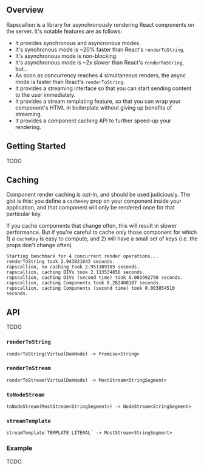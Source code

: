 ## Overview

Rapscallion is a library for asynchronously rendering React components on the server.  It's notable features are as follows:

- It provides synchronous and asyncronous modes.
- It's synchronous mode is ~20% faster than React's `renderToString`.
- It's asynchronous mode is non-blocking.
- It's asynchronous mode is ~2x slower than React's `renderToString`, but...
- As soon as concurrency reaches 4 simultaneous renders, the async mode is faster than React's `renderToString`.
- It provides a streaming interface so that you can start sending content to the user immediately.
- It provides a stream templating feature, so that you can wrap your component's HTML in boilerplate without giving up benefits of streaming.
- It provides a component caching API to further speed-up your rendering.

## Getting Started

TODO

## Caching

Component render caching is opt-in, and should be used judiciously.  The gist is this: you define a `cacheKey` prop on your component inside your application, and that component will only be rendered once for that particular key.

If you cache components that change often, this will result in slower performance.  But if you're careful to cache only those component for which 1) a `cacheKey` is easy to compute, and 2) will have a small set of keys (i.e. the props don't change often)

```
Starting benchmark for 4 concurrent render operations...
renderToString took 2.943021643 seconds.
rapscallion, no caching took 2.951309105 seconds.
rapscallion, caching DIVs took 2.113534856 seconds.
rapscallion, caching DIVs (second time) took 0.001992798 seconds.
rapscallion, caching Components took 0.282408187 seconds.
rapscallion, caching Components (second time) took 0.003854510 seconds.
```

## API

TODO

### `renderToString`

`renderToString(VirtualDomNode) -> Promise<String>`

### `renderToStream`

`renderToStream(VirtualDomNode) -> MostStream<StringSegment>`

### `toNodeStream`

`toNodeStream(MostStream<StringSegment>) -> NodeStream<StringSegment>`

### `streamTemplate`

``streamTemplate`TEMPLATE LITERAL` -> MostStream<StringSegment>``

### Example

TODO
